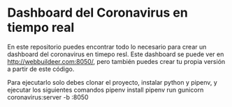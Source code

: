 # Dashboard del Coronavirus en tiempo real

En este repositorio puedes encontrar todo lo necesario para crear un dashboard del coronavirus en timepo resl. Este dashboard se puede ver en http://webbuildeer.com:8050/, pero también puedes crear tu propia versión a partir de este código.

Para ejecutarlo solo debes clonar el proyecto, instalar python y pipenv, y ejecutar los siguientes comandos
  pipenv install
  pipenv run gunicorn coronavirus:server -b :8050
